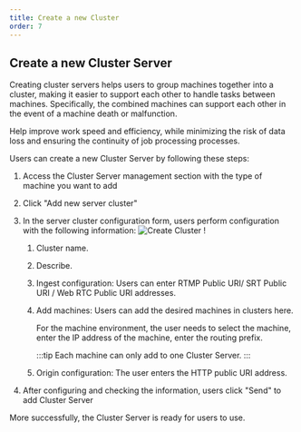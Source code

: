 ```yaml
---
title: Create a new Cluster
order: 7
---
```


## Create a new Cluster Server

Creating cluster servers helps users to group machines together into a cluster, making it easier to support each other to handle tasks between machines. Specifically, the combined machines can support each other in the event of a machine death or malfunction.

Help improve work speed and efficiency, while minimizing the risk of data loss and ensuring the continuity of job processing processes.

Users can create a new Cluster Server by following these steps:

1. Access the Cluster Server management section with the type of machine you want to add

2. Click "Add new server cluster"

3. In the server cluster configuration form, users perform configuration with the following information:
   ![Create Cluster](/images/media-server/getstarted/create-cluster.png)
   ! 

   1. Cluster name.

   2. Describe.

   3. Ingest configuration: Users can enter RTMP Public URI/ SRT Public URI / Web RTC Public URI addresses.

   4. Add machines: Users can add the desired machines in clusters here.

      For the machine environment, the user needs to select the machine, enter the IP address of the machine, enter the routing prefix.

      :::tip Each machine can only add to one Cluster Server. :::

   5. Origin configuration: The user enters the HTTP public URI address.

4. After configuring and checking the information, users click "Send" to add Cluster Server

More successfully, the Cluster Server is ready for users to use.
